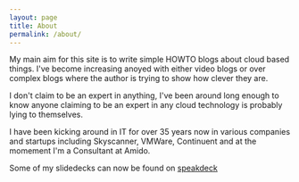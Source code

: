 ```yaml
---
layout: page
title: About
permalink: /about/
---
```


My main aim for this site is to write simple HOWTO blogs about cloud based things. I've become increasing anoyed with either video blogs or over complex blogs where the author is trying to show how clever they are. 

I don't claim to be an expert in anything, I've been around long enough to know anyone claiming to be an expert in any cloud technology is probably lying to themselves. 

I have been kicking around in IT for over 35 years now in various companies and startups including Skyscanner, VMWare, Continuent and at the momement I'm a Consultant at Amido.

Some of my slidedecks can now be found on [speakdeck](https://speakerdeck.com/neilarmitage)
